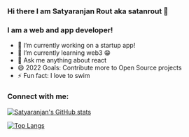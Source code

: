 ### Hi there I am Satyaranjan Rout aka satanrout 👋

### I am a web and app developer!
- 🔭 I’m currently working on a startup app!
- 🌱 I’m currently learning web3 😁
- 💬 Ask me anything about react
- 😄 2022 Goals: Contribute more to Open Source projects
- ⚡ Fun fact: I love to swim

### Connect with me:

[![Satyaranjan's GitHub stats](https://github-readme-stats.vercel.app/api?username=satanrout&count_private=true&show_icons=true)](https://github.com/anuraghazra/github-readme-stats)

[![Top Langs](https://github-readme-stats.vercel.app/api/top-langs/?username=satanrout&langs_count=8&layout=compact)](https://github.com/anuraghazra/github-readme-stats)

